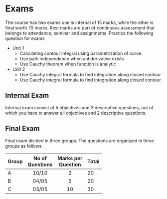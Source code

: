 # Exams

The course has two exams one is internal of 15 marks, while the other is final worth 70 marks. Rest marks are part of continuous assessment that belongs to attendance, seminar and assignments. Practice the following question for exams

* Unit 1
    * Calculating contour integral using parametrization of curve.
    * Use path independence when antiderivative exists.
    * Use Cauchy theorem when function is analytic
* Unit 2
    * Use Cauchy integral formula to find integration along closed contour.
    * Use Cauchy integral formula to find integration along closed contour.


## Internal Exam

Internal exam consist of 5 objectives and 3 descriptive questions, out of which you have to answer all objectives and 2 descriptive questions.

## Final Exam

Final exam divided in three groups. The questions are organized in three groups as follows:

| Group | No of <br> Questions | Marks per <br> Question | Total |
|-------|:--------------------:|:-----------------------:|-------|
| A     |         10/10        |            2            | 20    |
| B     |         04/05        |            5            | 20    |
| C     |         03/05        |            10           | 30    |
